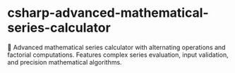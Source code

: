 # csharp-advanced-mathematical-series-calculator
🔢 Advanced mathematical series calculator with alternating operations and factorial computations. Features complex series evaluation, input validation, and precision mathematical algorithms.
